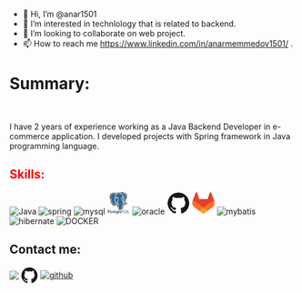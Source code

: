- 👋 Hi, I’m @anar1501
- 👀 I’m interested in technlology that is related to backend.
- 💞️ I’m looking to collaborate on web project.
- 📫 How to reach me https://www.linkedin.com/in/anarmemmedov1501/ .

<h1> Summary:</h1><br/>
<p>I have 2 years of experience working as a Java Backend Developer in e-commerce application. I developed projects with Spring framework in Java programming language.</p>
 
   
<h2  style="color:red">Skills:</h2>
<p>
<img src="https://upload.wikimedia.org/wikipedia/en/thumb/3/30/Java_programming_language_logo.svg/1200px-Java_programming_language_logo.svg.png" alt="Java" width="40" height="40"/>
<img src="https://www.vectorlogo.zone/logos/springio/springio-icon.svg" alt="spring" width="40" height="40"/>
<img src="https://edu.microdots.in/images/course-detail-mysql.jpg" alt="mysql" width="40" height="40"/>
<img src="https://raw.githubusercontent.com/devicons/devicon/master/icons/postgresql/postgresql-original-wordmark.svg" alt="postgresql" width="40" height="40"/>
<img src="https://permaclipart.org/imagesvg/165444/" alt="oracle" width="40" height="40"/>
<img src="https://raw.githubusercontent.com/devicons/devicon/master/icons/github/github-original.svg" alt="github" width="40" height="40"/>
<img src="https://raw.githubusercontent.com/devicons/devicon/master/icons/gitlab/gitlab-original.svg" alt="gitlab" width="40" height="40"/>
<img src="https://www.bedroomcomputing.com/2020/03/2020-0327-mybatis/mybatislog.png" alt="mybatis" width="40" height="40"/>
<img src="https://gpcoder.com/wp-content/uploads/2019/10/hibernate-1.png" alt="hibernate" width="40" height="40"/>
<img src="https://thingsolver.com/wp-content/uploads/docker-cover.png" alt="DOCKER" width="40" height="40"/>
</p>
 
<h2>Contact me:</h2>
<p>
<a href = "https://www.linkedin.com/in/anarmemmedov1501/">   <img width = '30px' align= 'center' src="https://store-images.s-microsoft.com/image/apps.31120.9007199266245564.44dc7699-748d-4c34-ba5e-d04eb48f7960.bc4172bd-63f0-455a-9acd-5457f44e4473"/></a> 
<a href = 'https://github.com/anar1501'> <img width = '30px' align= 'center' src="https://raw.githubusercontent.com/devicons/devicon/master/icons/github/github-original.svg"/></a>
<a href = 'https://medium.com/@mammadov1501'> <img width = '30px' align= 'center' src="https://encrypted-tbn0.gstatic.com/images?q=tbn:ANd9GcRGwZCRH9pWGwHDjvS1dsb8fVHcnw3H0BNeHYlwtMix4A&s" alt="github" width="40" height="40"/>







